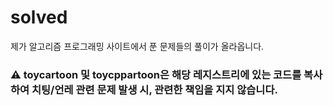 # solved
제가 알고리즘 프로그래밍 사이트에서 푼 문제들의 풀이가 올라옵니다.

### ⚠️ toycartoon 및 toycppartoon은 해당 레지스트리에 있는 코드를 복사하여 치팅/언레 관련 문제 발생 시, 관련한 책임을 지지 않습니다.
